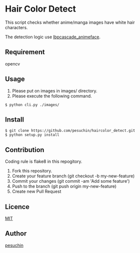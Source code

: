 Hair Color Detect
====

This script checks whether anime/manga images have white hair characters.

The detection logic use [lbpcascade_animeface](https://github.com/nagadomi/lbpcascade_animeface).

## Requirement
opencv

## Usage
1. Please put on images in images/ directory.
2. Please execute the following command.

```
$ python cli.py ./images/
```

## Install

```
$ git clone https://github.com/pesuchin/haircolor_detect.git
$ python setup.py install
```

## Contribution
Coding rule is flake8 in this repogitory.

1. Fork this repository.
2. Create your feature branch (git checkout -b my-new-feature)
3. Commit your changes (git commit -am 'Add some feature')
4. Push to the branch (git push origin my-new-feature)
5. Create new Pull Request

## Licence

[MIT](https://github.com/tcnksm/tool/blob/master/LICENCE)

## Author

[pesuchin](https://github.com/pesuchin)